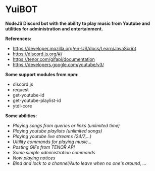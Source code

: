 # YuiBOT

**NodeJS Discord bot with the ability to play music from Youtube and utilities for administration and entertainment.**

**References:**
 - https://developer.mozilla.org/en-US/docs/Learn/JavaScript 
 - https://discord.js.org/#/ 
 - https://tenor.com/gifapi/documentation 
 - https://developers.google.com/youtube/v3/ 
 
**Some support modules from npm:**
 - discord.js
 - request
 - get-youtube-id
 - get-youtube-playlist-id 
 - ytdl-core
 
**Some abilities:**
 - *Playing songs from queries or links (unlimited time)* 
 - *Playing youtube playlists (unlimited songs)*
 - *Playing youtube live streams (24/7,...)*
 - *Ultility commands for playing music...*
 - *Posting GIFs from TENOR API*
 - *Some simple administration commands*
 - *Now playing notices* 
 - *Bind and lock to a channel/Auto leave when no one's around, ...*



